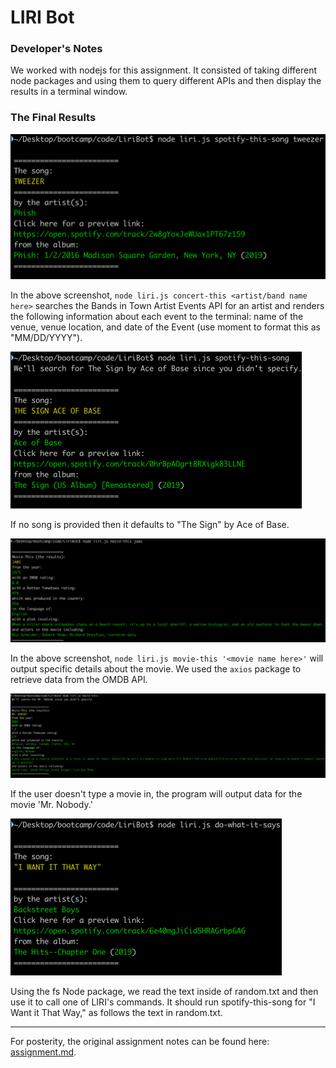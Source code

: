 # LIRI Bot

### Developer's Notes

We worked with nodejs for this assignment. It consisted of taking different node packages and using them to query different APIs and then display the results in a terminal window.

### The Final Results

![](https://github.com/cf512/LiriBot/raw/master/assets/images/01-spotify-this-song.png)

In the above screenshot, `node liri.js concert-this <artist/band name here>` searches the Bands in Town Artist Events API for an artist and renders the following information about each event to the terminal: name of the venue, venue location, and date of the Event (use moment to format this as "MM/DD/YYYY").

![](https://github.com/cf512/LiriBot/raw/master/assets/images/02-spotify-this-song.png)

If no song is provided then it defaults to "The Sign" by Ace of Base.

![](https://github.com/cf512/LiriBot/raw/master/assets/images/03-movie-this.png)

In the above screenshot, `node liri.js movie-this '<movie name here>'` will output specific details about the movie. We used the `axios` package to retrieve data from the OMDB API.

![](https://github.com/cf512/LiriBot/raw/master/assets/images/04-movie-this.png)

If the user doesn't type a movie in, the program will output data for the movie 'Mr. Nobody.' 

![](https://github.com/cf512/LiriBot/raw/master/assets/images/05-do-what-it-says.png)

Using the fs Node package, we read the text inside of random.txt and then use it to call one of LIRI's commands. It should run spotify-this-song for "I Want it That Way," as follows the text in random.txt.

---

For posterity, the original assignment notes can be found here: [assignment.md](https://github.com/cf512/LiriBot/blob/master/README.md). 